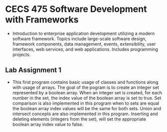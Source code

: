 # CECS 475 Software Development with Frameworks
* Introduction to enterprise application development utilizing a modern software framework. Topics include large-scale software design, framework components, data management, events, extensibility, user interfaces, web services, and web applications. Includes programming projects.

## Lab Assignment 1
* This first program contains basic usage of classes and functions along with usage of arrays. The goal of the pogram is to create an integer set represented by a boolean array. When an integer set is created, for each number in the set, the index value of the boolean array is set to true. Set comparison is also implemented in this program when to sets are equal the boolean array index values will be the same for both sets. Union and intersect concepts are also implemented in this program. Inserting and deleting elements (integers from the set), will set the appropriate boolean array index value to false. 
